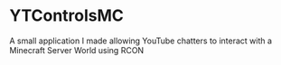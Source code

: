 # YTControlsMC
A small application I made allowing YouTube chatters to interact with a Minecraft Server World using RCON
